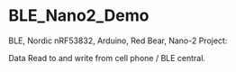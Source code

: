 # BLE_Nano2_Demo
BLE, Nordic nRF53832, Arduino, Red Bear, Nano-2 Project:

Data Read to and write from cell phone / BLE central.

